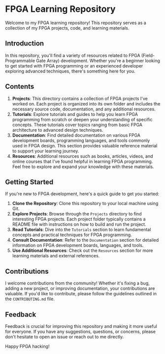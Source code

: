 # FPGA Learning Repository

Welcome to my FPGA learning repository! This repository serves as a collection of my FPGA projects, code, and learning materials.

## Introduction

In this repository, you'll find a variety of resources related to FPGA (Field-Programmable Gate Array) development. Whether you're a beginner looking to get started with FPGA programming or an experienced developer exploring advanced techniques, there's something here for you.

## Contents

1. **Projects**: This directory contains a collection of FPGA projects I've worked on. Each project is organized into its own folder and includes the necessary source code, documentation, and any additional resources.
2. **Tutorials**: Explore tutorials and guides to help you learn FPGA programming from scratch or deepen your understanding of specific concepts. These tutorials cover topics ranging from basic FPGA architecture to advanced design techniques.
3. **Documentation**: Find detailed documentation on various FPGA development boards, programming languages, and tools commonly used in FPGA design. This section provides valuable reference material to support your learning journey.
4. **Resources**: Additional resources such as books, articles, videos, and online courses that I've found helpful in learning FPGA programming. Feel free to explore and expand your knowledge with these materials.

## Getting Started

If you're new to FPGA development, here's a quick guide to get you started:

1. **Clone the Repository**: Clone this repository to your local machine using Git.
2. **Explore Projects**: Browse through the `Projects` directory to find interesting FPGA projects. Each project folder typically contains a README file with instructions on how to build and run the project.
3. **Read Tutorials**: Dive into the `Tutorials` section to learn fundamental concepts and practical techniques for FPGA programming.
4. **Consult Documentation**: Refer to the `Documentation` section for detailed information on FPGA development boards, languages, and tools.
5. **Use Additional Resources**: Check out the `Resources` section for more learning materials and external references.

## Contributions

I welcome contributions from the community! Whether it's fixing a bug, adding a new project, or improving documentation, your contributions are valuable. If you'd like to contribute, please follow the guidelines outlined in the `CONTRIBUTING.md` file.

## Feedback

Feedback is crucial for improving this repository and making it more useful for everyone. If you have any suggestions, questions, or concerns, please don't hesitate to open an issue or reach out to me directly.

Happy FPGA hacking!


